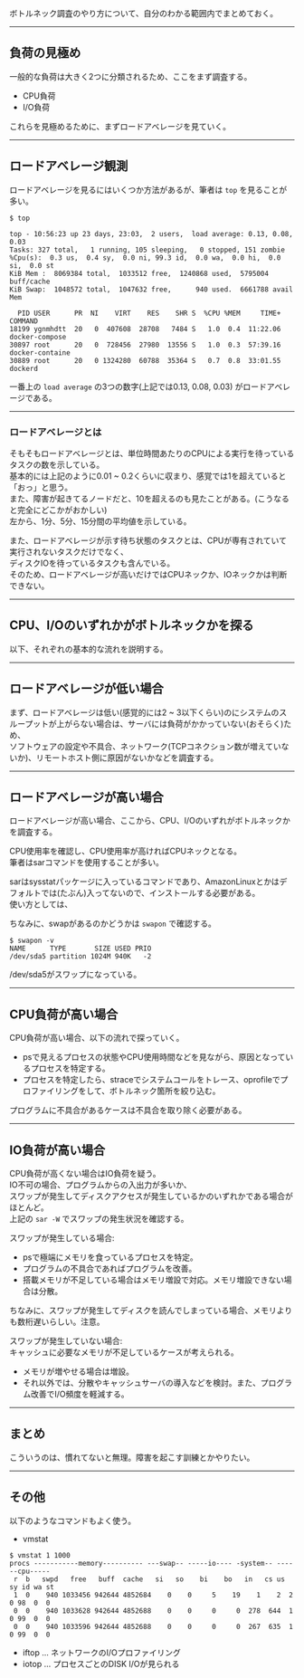 ボトルネック調査のやり方について、自分のわかる範囲内でまとめておく。

---

## 負荷の見極め
一般的な負荷は大きく2つに分類されるため、ここをまず調査する。

* CPU負荷
* I/O負荷

これらを見極めるために、まずロードアベレージを見ていく。

---

## ロードアベレージ観測

ロードアベレージを見るにはいくつか方法があるが、筆者は `top` を見ることが多い。

```
$ top

top - 10:56:23 up 23 days, 23:03,  2 users,  load average: 0.13, 0.08, 0.03
Tasks: 327 total,   1 running, 105 sleeping,   0 stopped, 151 zombie
%Cpu(s):  0.3 us,  0.4 sy,  0.0 ni, 99.3 id,  0.0 wa,  0.0 hi,  0.0 si,  0.0 st
KiB Mem :  8069384 total,  1033512 free,  1240868 used,  5795004 buff/cache
KiB Swap:  1048572 total,  1047632 free,      940 used.  6661788 avail Mem

  PID USER      PR  NI    VIRT    RES    SHR S  %CPU %MEM     TIME+ COMMAND
18199 ygnmhdtt  20   0  407608  28708   7484 S   1.0  0.4  11:22.06 docker-compose
30897 root      20   0  728456  27980  13556 S   1.0  0.3  57:39.16 docker-containe
30889 root      20   0 1324280  60788  35364 S   0.7  0.8  33:01.55 dockerd
```

一番上の `load average` の3つの数字(上記では0.13, 0.08, 0.03) がロードアベレージである。

---

### ロードアベレージとは
そもそもロードアベレージとは、単位時間あたりのCPUによる実行を待っているタスクの数を示している。  
基本的には上記のように0.01 ~ 0.2くらいに収まり、感覚では1を超えていると「おっ」と思う。  
また、障害が起きてるノードだと、10を超えるのも見たことがある。(こうなると完全にどこかがおかしい)  
左から、1分、5分、15分間の平均値を示している。  

また、ロードアベレージが示す待ち状態のタスクとは、CPUが専有されていて実行されないタスクだけでなく、  
ディスクIOを待っているタスクも含んでいる。  
そのため、ロードアベレージが高いだけではCPUネックか、IOネックかは判断できない。  

---

## CPU、I/Oのいずれかがボトルネックかを探る

以下、それぞれの基本的な流れを説明する。

---

## ロードアベレージが低い場合

まず、ロードアベレージは低い(感覚的には2 ~ 3以下くらい)のにシステムのスループットが上がらない場合は、サーバには負荷がかかっていない(おそらく)ため、  
ソフトウェアの設定や不具合、ネットワーク(TCPコネクション数が増えていないか)、リモートホスト側に原因がないかなどを調査する。  

---

## ロードアベレージが高い場合

ロードアベレージが高い場合、ここから、CPU、I/Oのいずれがボトルネックかを調査する。

CPU使用率を確認し、CPU使用率が高ければCPUネックとなる。  
筆者はsarコマンドを使用することが多い。

sarはsysstatパッケージに入っているコマンドであり、AmazonLinuxとかはデフォルトでは(たぶん)入ってないので、インストールする必要がある。  
使い方としては、

ちなみに、swapがあるのかどうかは `swapon` で確認する。

```
$ swapon -v
NAME      TYPE       SIZE USED PRIO
/dev/sda5 partition 1024M 940K   -2
```

/dev/sda5がスワップになっている。

---

## CPU負荷が高い場合

CPU負荷が高い場合、以下の流れで探っていく。

* psで見えるプロセスの状態やCPU使用時間などを見ながら、原因となっているプロセスを特定する。  
* プロセスを特定したら、straceでシステムコールをトレース、oprofileでプロファイリングをして、ボトルネック箇所を絞り込む。  

プログラムに不具合があるケースは不具合を取り除く必要がある。  

---

## IO負荷が高い場合

CPU負荷が高くない場合はIO負荷を疑う。  
IO不可の場合、プログラムからの入出力が多いか、  
スワップが発生してディスクアクセスが発生しているかのいずれかである場合がほとんど。  
上記の `sar -W` でスワップの発生状況を確認する。  

スワップが発生している場合:  

* psで極端にメモリを食っているプロセスを特定。
* プログラムの不具合であればプログラムを改善。
* 搭載メモリが不足している場合はメモリ増設で対応。メモリ増設できない場合は分散。

ちなみに、スワップが発生してディスクを読んでしまっている場合、メモリよりも数桁遅いらしい。注意。  

スワップが発生していない場合:  
キャッシュに必要なメモリが不足しているケースが考えられる。

* メモリが増やせる場合は増設。
* それ以外では、分散やキャッシュサーバの導入などを検討。また、プログラム改善でI/O頻度を軽減する。

---

## まとめ
こういうのは、慣れてないと無理。障害を起こす訓練とかやりたい。

---

## その他

以下のようなコマンドもよく使う。

* vmstat

```
$ vmstat 1 1000
procs -----------memory---------- ---swap-- -----io---- -system-- ------cpu-----
 r  b   swpd   free   buff  cache   si   so    bi    bo   in   cs us sy id wa st
 1  0    940 1033456 942644 4852684    0    0     5    19    1    2  2  0 98  0  0
 0  0    940 1033628 942644 4852688    0    0     0     0  278  644  1  0 99  0  0
 0  0    940 1033596 942644 4852688    0    0     0     0  267  635  1  0 99  0  0
 ```

* iftop ... ネットワークのI/Oプロファイリング
* iotop ... プロセスごとのDISK I/Oが見られる
